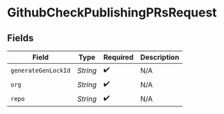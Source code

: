 # GithubCheckPublishingPRsRequest


## Fields

| Field               | Type                | Required            | Description         |
| ------------------- | ------------------- | ------------------- | ------------------- |
| `generateGenLockId` | *String*            | :heavy_check_mark:  | N/A                 |
| `org`               | *String*            | :heavy_check_mark:  | N/A                 |
| `repo`              | *String*            | :heavy_check_mark:  | N/A                 |